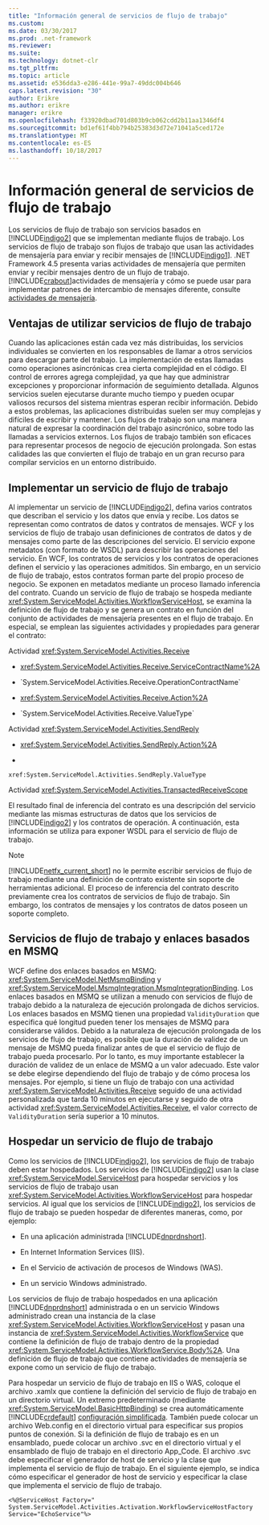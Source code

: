 ```yaml
---
title: "Información general de servicios de flujo de trabajo"
ms.custom: 
ms.date: 03/30/2017
ms.prod: .net-framework
ms.reviewer: 
ms.suite: 
ms.technology: dotnet-clr
ms.tgt_pltfrm: 
ms.topic: article
ms.assetid: e536dda3-e286-441e-99a7-49ddc004b646
caps.latest.revision: "30"
author: Erikre
ms.author: erikre
manager: erikre
ms.openlocfilehash: f33920dbad701d803b9cb062cdd2b11aa1346df4
ms.sourcegitcommit: bd1ef61f4bb794b25383d3d72e71041a5ced172e
ms.translationtype: MT
ms.contentlocale: es-ES
ms.lasthandoff: 10/18/2017
---
```

# <a name="workflow-services-overview"></a>Información general de servicios de flujo de trabajo
Los servicios de flujo de trabajo son servicios basados en [!INCLUDE[indigo2](../../../../includes/indigo2-md.md)] que se implementan mediante flujos de trabajo. Los servicios de flujo de trabajo son flujos de trabajo que usan las actividades de mensajería para enviar y recibir mensajes de [!INCLUDE[indigo1](../../../../includes/indigo1-md.md)]. .NET Framework 4.5 presenta varias actividades de mensajería que permiten enviar y recibir mensajes dentro de un flujo de trabajo. [!INCLUDE[crabout](../../../../includes/crabout-md.md)]actividades de mensajería y cómo se puede usar para implementar patrones de intercambio de mensajes diferente, consulte [actividades de mensajería](../../../../docs/framework/wcf/feature-details/messaging-activities.md).  
  
## <a name="benefits-of-using-workflow-services"></a>Ventajas de utilizar servicios de flujo de trabajo  
 Cuando las aplicaciones están cada vez más distribuidas, los servicios individuales se convierten en los responsables de llamar a otros servicios para descargar parte del trabajo. La implementación de estas llamadas como operaciones asincrónicas crea cierta complejidad en el código. El control de errores agrega complejidad, ya que hay que administrar excepciones y proporcionar información de seguimiento detallada. Algunos servicios suelen ejecutarse durante mucho tiempo y pueden ocupar valiosos recursos del sistema mientras esperan recibir información. Debido a estos problemas, las aplicaciones distribuidas suelen ser muy complejas y difíciles de escribir y mantener. Los flujos de trabajo son una manera natural de expresar la coordinación del trabajo asincrónico, sobre todo las llamadas a servicios externos. Los flujos de trabajo también son eficaces para representar procesos de negocio de ejecución prolongada. Son estas calidades las que convierten el flujo de trabajo en un gran recurso para compilar servicios en un entorno distribuido.  
  
## <a name="implementing-a-workflow-service"></a>Implementar un servicio de flujo de trabajo  
 Al implementar un servicio de [!INCLUDE[indigo2](../../../../includes/indigo2-md.md)], defina varios contratos que describan el servicio y los datos que envía y recibe. Los datos se representan como contratos de datos y contratos de mensajes. WCF y los servicios de flujo de trabajo usan definiciones de contratos de datos y de mensajes como parte de las descripciones del servicio. El servicio expone metadatos (con formato de WSDL) para describir las operaciones del servicio. En WCF, los contratos de servicios y los contratos de operaciones definen el servicio y las operaciones admitidos. Sin embargo, en un servicio de flujo de trabajo, estos contratos forman parte del propio proceso de negocio. Se exponen en metadatos mediante un proceso llamado inferencia del contrato. Cuando un servicio de flujo de trabajo se hospeda mediante <xref:System.ServiceModel.Activities.WorkflowServiceHost>, se examina la definición de flujo de trabajo y se genera un contrato en función del conjunto de actividades de mensajería presentes en el flujo de trabajo. En especial, se emplean las siguientes actividades y propiedades para generar el contrato:  
  
 Actividad <xref:System.ServiceModel.Activities.Receive>  
  
-   <xref:System.ServiceModel.Activities.Receive.ServiceContractName%2A>  
  
-   <!--zz <xref:System.ServiceModel.Activities.Receive.OperationContractName%2A>  --> `System.ServiceModel.Activities.Receive.OperationContractName`
  
-   <xref:System.ServiceModel.Activities.Receive.Action%2A>  
  
-   <!--zz <xref:System.ServiceModel.Activities.Receive.ValueType%2A>  --> `System.ServiceModel.Activities.Receive.ValueType`
  
 Actividad <xref:System.ServiceModel.Activities.SendReply>  
  
-   <xref:System.ServiceModel.Activities.SendReply.Action%2A>  
  
-   <!--zz <xref:System.ServiceModel.Activities.SendReply.ValueType%2A> -->
`xref:System.ServiceModel.Activities.SendReply.ValueType`
  
 Actividad <xref:System.ServiceModel.Activities.TransactedReceiveScope>  
  
 El resultado final de inferencia del contrato es una descripción del servicio mediante las mismas estructuras de datos que los servicios de [!INCLUDE[indigo2](../../../../includes/indigo2-md.md)] y los contratos de operación. A continuación, esta información se utiliza para exponer WSDL para el servicio de flujo de trabajo.  
  
> [!NOTE]
>  [!INCLUDE[netfx_current_short](../../../../includes/netfx-current-short-md.md)] no le permite escribir servicios de flujo de trabajo mediante una definición de contrato existente sin soporte de herramientas adicional. El proceso de inferencia del contrato descrito previamente crea los contratos de servicios de flujo de trabajo. Sin embargo, los contratos de mensajes y los contratos de datos poseen un soporte completo.  
  
## <a name="workflow-services-and-msmq-based-bindings"></a>Servicios de flujo de trabajo y enlaces basados en MSMQ  
 WCF define dos enlaces basados en MSMQ: <xref:System.ServiceModel.NetMsmqBinding> y <xref:System.ServiceModel.MsmqIntegration.MsmqIntegrationBinding>.  Los enlaces basados en MSMQ se utilizan a menudo con servicios de flujo de trabajo debido a la naturaleza de ejecución prolongada de dichos servicios. Los enlaces basados en MSMQ tienen una propiedad `ValidityDuration` que especifica qué longitud pueden tener los mensajes de MSMQ para considerarse válidos. Debido a la naturaleza de ejecución prolongada de los servicios de flujo de trabajo, es posible que la duración de validez de un mensaje de MSMQ pueda finalizar antes de que el servicio de flujo de trabajo pueda procesarlo. Por lo tanto, es muy importante establecer la duración de validez de un enlace de MSMQ a un valor adecuado. Este valor se debe elegirse dependiendo del flujo de trabajo y de cómo procesa los mensajes. Por ejemplo, si tiene un flujo de trabajo con una actividad <xref:System.ServiceModel.Activities.Receive> seguido de una actividad personalizada que tarda 10 minutos en ejecutarse y seguido de otra actividad <xref:System.ServiceModel.Activities.Receive>, el valor correcto de `ValidityDuration` sería superior a 10 minutos.  
  
## <a name="hosting-a-workflow-service"></a>Hospedar un servicio de flujo de trabajo  
 Como los servicios de [!INCLUDE[indigo2](../../../../includes/indigo2-md.md)], los servicios de flujo de trabajo deben estar hospedados. Los servicios de [!INCLUDE[indigo2](../../../../includes/indigo2-md.md)] usan la clase <xref:System.ServiceModel.ServiceHost> para hospedar servicios y los servicios de flujo de trabajo usan <xref:System.ServiceModel.Activities.WorkflowServiceHost> para hospedar servicios. Al igual que los servicios de [!INCLUDE[indigo2](../../../../includes/indigo2-md.md)], los servicios de flujo de trabajo se pueden hospedar de diferentes maneras, como, por ejemplo:  
  
-   En una aplicación administrada [!INCLUDE[dnprdnshort](../../../../includes/dnprdnshort-md.md)].  
  
-   En Internet Information Services (IIS).  
  
-   En el Servicio de activación de procesos de Windows (WAS).  
  
-   En un servicio Windows administrado.  
  
 Los servicios de flujo de trabajo hospedados en una aplicación [!INCLUDE[dnprdnshort](../../../../includes/dnprdnshort-md.md)] administrada o en un servicio Windows administrado crean una instancia de la clase <xref:System.ServiceModel.Activities.WorkflowServiceHost> y pasan una instancia de <xref:System.ServiceModel.Activities.WorkflowService> que contiene la definición de flujo de trabajo dentro de la propiedad <xref:System.ServiceModel.Activities.WorkflowService.Body%2A>. Una definición de flujo de trabajo que contiene actividades de mensajería se expone como un servicio de flujo de trabajo.  
  
 Para hospedar un servicio de flujo de trabajo en IIS o WAS, coloque el archivo .xamlx que contiene la definición del servicio de flujo de trabajo en un directorio virtual. Un extremo predeterminado (mediante <xref:System.ServiceModel.BasicHttpBinding>) se crea automáticamente [!INCLUDE[crdefault](../../../../includes/crdefault-md.md)] [configuración simplificada](../../../../docs/framework/wcf/simplified-configuration.md). También puede colocar un archivo Web.config en el directorio virtual para especificar sus propios puntos de conexión. Si la definición de flujo de trabajo es en un ensamblado, puede colocar un archivo .svc en el directorio virtual y el ensamblado de flujo de trabajo en el directorio App_Code. El archivo .svc debe especificar el generador de host de servicio y la clase que implementa el servicio de flujo de trabajo. En el siguiente ejemplo, se indica cómo especificar el generador de host de servicio y especificar la clase que implementa el servicio de flujo de trabajo.  
  
```  
<%@ServiceHost Factory=" System.ServiceModel.Activities.Activation.WorkflowServiceHostFactory  
Service="EchoService"%>  
```
